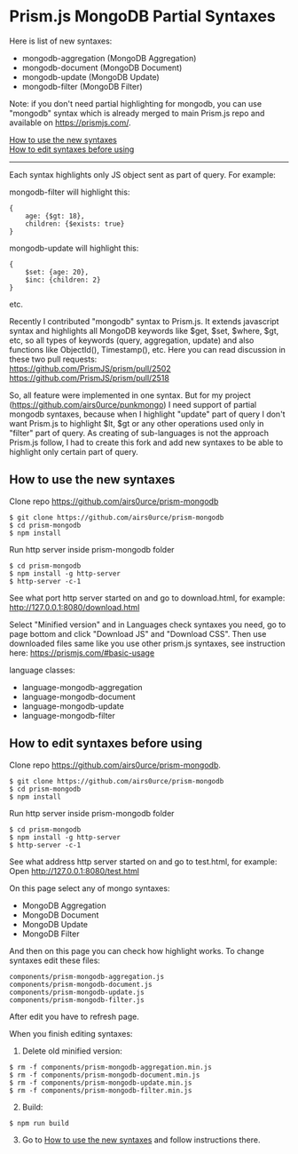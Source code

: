 # Prism.js MongoDB Partial Syntaxes

Here is list of new syntaxes:

- mongodb-aggregation (MongoDB Aggregation)
- mongodb-document (MongoDB Document)
- mongodb-update (MongoDB Update)
- mongodb-filter (MongoDB Filter)

Note: if you don't need partial highlighting for mongodb, you can use "mongodb" syntax which is already merged to main Prism.js repo and available on https://prismjs.com/.

[How to use the new syntaxes](#how-to-use-the-new-syntaxes)  
[How to edit syntaxes before using](#how-to-edit-syntaxes-before-using)

---

Each syntax highlights only JS object sent as part of query. For example:

mongodb-filter will highlight this:
```
{
    age: {$gt: 18},
    children: {$exists: true}
}
```

mongodb-update will highlight this:
```
{
    $set: {age: 20},
    $inc: {children: 2}
}
```

etc.

Recently I contributed "mongodb" syntax to Prism.js. It extends javascript syntax and highlights all MongoDB keywords like $get, $set, $where, $gt, etc, so all types of keywords (query, aggregation, update) and also functions like ObjectId(), Timestamp(), etc. Here you can read discussion in these two pull requests:  
https://github.com/PrismJS/prism/pull/2502  
https://github.com/PrismJS/prism/pull/2518

So, all feature were implemented in one syntax. But for my project (https://github.com/airs0urce/punkmongo) I need support of partial mongodb syntaxes, because when I highlight "update" part of query I don't want Prism.js to highlight $lt, $gt or any other operations used only in "filter" part of query.
As creating of sub-languages is not the approach Prism.js follow, I had to create this fork and add new syntaxes to be able to highlight only certain part of query. 



## How to use the new syntaxes

Clone repo https://github.com/airs0urce/prism-mongodb
```
$ git clone https://github.com/airs0urce/prism-mongodb  
$ cd prism-mongodb
$ npm install  
```

Run http server inside prism-mongodb folder
```
$ cd prism-mongodb
$ npm install -g http-server
$ http-server -c-1
```

See what port http server started on and go to download.html, for example:
http://127.0.0.1:8080/download.html

Select "Minified version" and in Languages check syntaxes you need, go to page bottom and click "Download JS" and "Download CSS".
Then use downloaded files same like you use other prism.js syntaxes, see instruction here: https://prismjs.com/#basic-usage

language classes:
- language-mongodb-aggregation
- language-mongodb-document
- language-mongodb-update
- language-mongodb-filter

## How to edit syntaxes before using

Clone repo https://github.com/airs0urce/prism-mongodb.
```
$ git clone https://github.com/airs0urce/prism-mongodb  
$ cd prism-mongodb
$ npm install  
```

Run http server inside prism-mongodb folder
```
$ cd prism-mongodb
$ npm install -g http-server
$ http-server -c-1
```

See what address http server started on and go to test.html, for example:
Open http://127.0.0.1:8080/test.html

On this page select any of mongo syntaxes:

- MongoDB Aggregation
- MongoDB Document
- MongoDB Update
- MongoDB Filter

And then on this page you can check how highlight works.
To change syntaxes edit these files:

```
components/prism-mongodb-aggregation.js
components/prism-mongodb-document.js
components/prism-mongodb-update.js
components/prism-mongodb-filter.js
```

After edit you have to refresh page.

When you finish editing syntaxes:

1) Delete old minified version:
```
$ rm -f components/prism-mongodb-aggregation.min.js
$ rm -f components/prism-mongodb-document.min.js
$ rm -f components/prism-mongodb-update.min.js
$ rm -f components/prism-mongodb-filter.min.js
```

2) Build:
```
$ npm run build
```

3) Go to [How to use the new syntaxes](#how-to-use-the-new-syntaxes) and follow instructions there.


